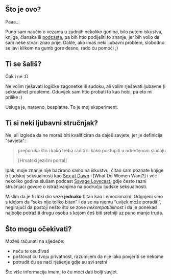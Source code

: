 ## Što je ovo?

Paaa...

Puno sam naučio o vezama u zadnjih nekoliko godina, bilo putem iskustva, knjiga, članaka ili [podcasta], pa bih htio podijeliti to znanje, jer bih volio da sam neke stvari znao prije. Dakle, ako imaš neki ljubavni problem, slobodno se javi klikom na gumb gore desno, rado ću pomoći ;)

## Ti se šališ?

Čak i ne :D

Ne volim rješavati logičke zagonetke ili sudoku, ali volim rješavati ljubavne (i seksualne) probleme. Oduvijek sam htio probati to kao hobi, pa eto mi prilike :)

Usluga je, naravno, besplatna. To je moj eksperiment.

## Ti si neki ljubavni stručnjak?

Ne, ali izgleda da ne moraš biti kvalificiran da daješ savjete, jer je definicija "savjeta":

> preporuka što i kako treba raditi ili kako postupiti u određenom slučaju
>
> <footer>[Hrvatski jezični portal]</footer>

Ipak, moje znanje nije bazirano samo na iskustvu, čitao sam poznate knjige o ljudskoj seksualnosti kao [Sex at Dawn] i [What Do Women Want?] i već nekoliko godina slušam podcast [Savage Lovecast], gdje često razni stručnjaci govore o istraživanjima na području ljudske seksualnosti.

Mislim da je fizički dio veze <strong>jednako</strong> bitan kao i emocionalni. Odgojeni smo s idejom da “seks nije toliko bitan” i da se na njemu “uvijek može poraditi”, negirajući da postoji nešto što se zove <em>nekompatibilnost</em> i da je ponekad najbolje potražiti drugu osobu s kojom ćeš biti sretniji uz puno manje truda.

## Što mogu očekivati?

Možeš računati na sljedeće:

  - neću te osuđivati
  - poštovat ću tvoju privatnost, razumijem da nije lako povjeriti se nekome
  - potrudit ću se naći rješenje gdje su svi sretni

Što više informacija imam, to ću moći dati bolji savjet.

[podcasta]: https://en.wikipedia.org/wiki/Podcast
[Hrvatski jezični portal]: http://hjp.novi-liber.hr/index.php?show=search_by_id&id=dlZmXhI%3D
[Sex at Dawn]: http://amzn.com/0061707813
[What Do Women Want]: http://amzn.com/0061906093
[Savage Lovecast]: http://www.savagelovecast.com
